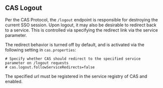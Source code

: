 
## CAS Logout

Per the CAS Protocol, the `/logout` endpoint is responsible for destroying the current SSO session. Upon logout,
it may also be desirable to redirect back to a service. This is controlled via specifying the redirect link via
the service parameter.

The redirect behavior is turned off by default, and is activated via the following setting in `cas.properties`:

    # Specify whether CAS should redirect to the specified service parameter on /logout requests
    # cas.logout.followServiceRedirects=false

The specified url must be registered in the service registry of CAS and enabled.
